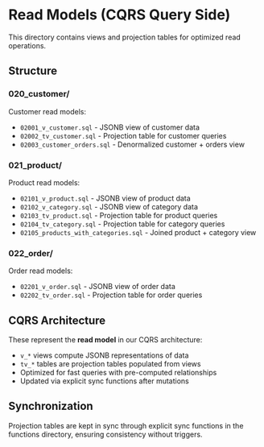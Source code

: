 # Read Models (CQRS Query Side)

This directory contains views and projection tables for optimized read operations.

## Structure

### 020_customer/
Customer read models:
- `02001_v_customer.sql` - JSONB view of customer data
- `02002_tv_customer.sql` - Projection table for customer queries
- `02003_customer_orders.sql` - Denormalized customer + orders view

### 021_product/
Product read models:
- `02101_v_product.sql` - JSONB view of product data
- `02102_v_category.sql` - JSONB view of category data
- `02103_tv_product.sql` - Projection table for product queries
- `02104_tv_category.sql` - Projection table for category queries
- `02105_products_with_categories.sql` - Joined product + category view

### 022_order/
Order read models:
- `02201_v_order.sql` - JSONB view of order data
- `02202_tv_order.sql` - Projection table for order queries

## CQRS Architecture

These represent the **read model** in our CQRS architecture:
- `v_*` views compute JSONB representations of data
- `tv_*` tables are projection tables populated from views
- Optimized for fast queries with pre-computed relationships
- Updated via explicit sync functions after mutations

## Synchronization

Projection tables are kept in sync through explicit sync functions in the functions directory, ensuring consistency without triggers.
